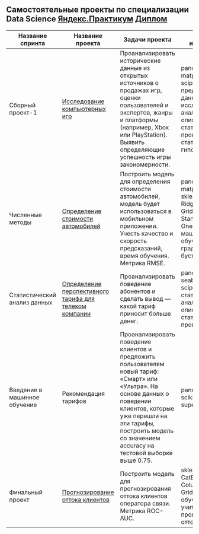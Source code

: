 ## Самостоятельные проекты по специализации Data Science [Яндекс.Практикум](https://praktikum.yandex.ru/data-scientist) [Диплом](https://github.com/mcairova/praktikum/blob/main/Certificate.pdf)
| Название спринта             | Название проекта                                                                                               | Задачи проекта                                                                                                                                                                                                                                       | Навыки и инструменты                                                                                                                                       |
|------------------------------|----------------------------------------------------------------------------------------------------------------|------------------------------------------------------------------------------------------------------------------------------------------------------------------------------------------------------------------------------------------------------|------------------------------------------------------------------------------------------------------------------------------------------------------------|
| Сборный проект-1             | [Исследование компьютерных игр](https://github.com/mcairova/praktikum/tree/main/Games%20EDA)                   | Проанализировать исторические данные из открытых источников о продажах игр, оценки пользователей и экспертов, жанры и платформы (например, Xbox или PlayStation). Выявить определяющие успешность игры закономерности.                               | pandas, numpy, matplotlib, seaborn, scipy, предобработка данных, исследовательский анализ данных, описательная статистика, проверка статистических гипотез |
| Численные методы             | [Определение стоимости автомобилей](https://github.com/mcairova/praktikum/tree/main/Car%20price%20predictions) | Построить модель для определения стоимости автомобилей, модель будет использоваться в мобильном приложении. Учесть качество и скорость предсказаний, время обучения. Метрика RMSE.                                                                   | pandas, numpy, matplotlib, seaborn, sklearn, LightGBM, Ridge, CatBoost, GridSearchCV, StandardScaler, OneHotEncoder, машинное обучение, градиентный бустинг |
| Статистический анализ данных | [Определение перспективного тарифа для телеком компании](https://github.com/mcairova/praktikum/tree/main/Telecom%20tariffs)                                                         | Проанализировать поведение абонентов и сделать вывод — какой тариф приносит больше денег.                                                                                                         | pandas, matplotlib, seaborn, numpy, scipy, статистический анализ данных, описательная статистика,  проверка гипотез                                        |
| Введение в машинное обучение | Рекомендация тарифов                                                                                           | Проанализировать поведение клиентов и предложить пользователям новый тариф: «Смарт» или  «Ультра».  На основе данных о поведении клиентов, которые уже перешли на эти тарифы, построить модель со  значением accuracy на тестовой выборке выше 0.75. | pandas, numpy, scikit-learn, supervised learning                                                                                                           |
| Финальный проект | [Прогнозирование оттока клиентов](https://github.com/mcairova/praktikum/tree/main/Telecom%20churn)                                                         | Построить модель для прогнозирования оттока клиентов оператора связи. Метрика ROC-AUC.                                                                                                         | sklearn, LightGBM, CatBoost, Pipeline, ColumnTransformer, GridSearchCV, обучение с учителем, прогнозирование оттока                                       |
